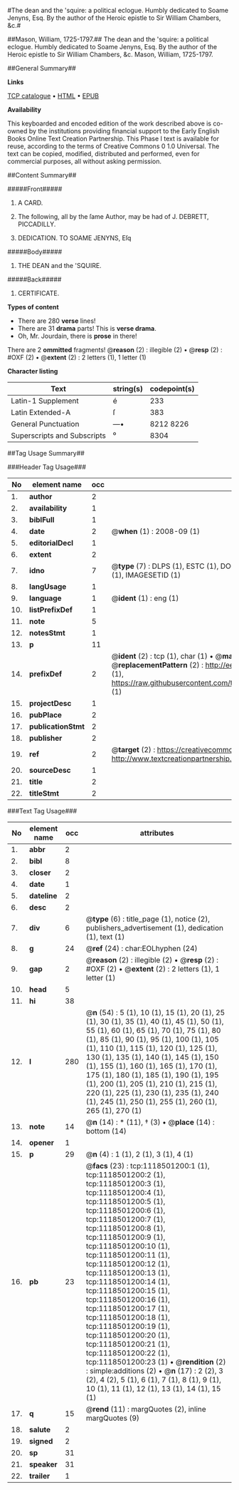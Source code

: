 #The dean and the 'squire: a political eclogue. Humbly dedicated to Soame Jenyns, Esq. By the author of the Heroic epistle to Sir William Chambers, &c.#

##Mason, William, 1725-1797.##
The dean and the 'squire: a political eclogue. Humbly dedicated to Soame Jenyns, Esq. By the author of the Heroic epistle to Sir William Chambers, &c.
Mason, William, 1725-1797.

##General Summary##

**Links**

[TCP catalogue](http://www.ota.ox.ac.uk/tcp/)  • 
[HTML](http://tei.it.ox.ac.uk/tcp/Texts-HTML/free/004/004801443.html)  • 
[EPUB](http://tei.it.ox.ac.uk/tcp/Texts-EPUB/free/004/004801443.epub)

**Availability**

This keyboarded and encoded edition of the
	       work described above is co-owned by the institutions
	       providing financial support to the Early English Books
	       Online Text Creation Partnership. This Phase I text is
	       available for reuse, according to the terms of Creative
	       Commons 0 1.0 Universal. The text can be copied,
	       modified, distributed and performed, even for
	       commercial purposes, all without asking permission.


##Content Summary##

#####Front#####

1. A CARD.

1. The following, all by the ſame Author, may be had of J. DEBRETT, PICCADILLY.

1. DEDICATION. TO SOAME JENYNS, Eſq

#####Body#####

1. THE DEAN and the 'SQUIRE.

#####Back#####

1. CERTIFICATE.

**Types of content**

  * There are 280 **verse** lines!
  * There are 31 **drama** parts! This is **verse drama**.
  * Oh, Mr. Jourdain, there is **prose** in there!

There are 2 **ommitted** fragments! 
 @__reason__ (2) : illegible (2)  •  @__resp__ (2) : #OXF (2)  •  @__extent__ (2) : 2 letters (1), 1 letter (1)

**Character listing**


|Text|string(s)|codepoint(s)|
|---|---|---|
|Latin-1 Supplement|é|233|
|Latin Extended-A|ſ|383|
|General Punctuation|—•|8212 8226|
|Superscripts             and Subscripts|⁰|8304|

##Tag Usage Summary##

###Header Tag Usage###

|No|element name|occ|attributes|
|---|---|---|---|
|1.|__author__|2||
|2.|__availability__|1||
|3.|__biblFull__|1||
|4.|__date__|2| @__when__ (1) : 2008-09 (1)|
|5.|__editorialDecl__|1||
|6.|__extent__|2||
|7.|__idno__|7| @__type__ (7) : DLPS (1), ESTC (1), DOCNO (1), TCP (1), GALEDOCNO (1), CONTENTSET (1), IMAGESETID (1)|
|8.|__langUsage__|1||
|9.|__language__|1| @__ident__ (1) : eng (1)|
|10.|__listPrefixDef__|1||
|11.|__note__|5||
|12.|__notesStmt__|1||
|13.|__p__|11||
|14.|__prefixDef__|2| @__ident__ (2) : tcp (1), char (1)  •  @__matchPattern__ (2) : ([0-9\-]+):([0-9IVX]+) (1), (.+) (1)  •  @__replacementPattern__ (2) : http://eebo.chadwyck.com/downloadtiff?vid=$1&page=$2 (1), https://raw.githubusercontent.com/textcreationpartnership/Texts/master/tcpchars.xml#$1 (1)|
|15.|__projectDesc__|1||
|16.|__pubPlace__|2||
|17.|__publicationStmt__|2||
|18.|__publisher__|2||
|19.|__ref__|2| @__target__ (2) : https://creativecommons.org/publicdomain/zero/1.0/ (1), http://www.textcreationpartnership.org/docs/. (1)|
|20.|__sourceDesc__|1||
|21.|__title__|2||
|22.|__titleStmt__|2||


###Text Tag Usage###

|No|element name|occ|attributes|
|---|---|---|---|
|1.|__abbr__|2||
|2.|__bibl__|8||
|3.|__closer__|2||
|4.|__date__|1||
|5.|__dateline__|2||
|6.|__desc__|2||
|7.|__div__|6| @__type__ (6) : title_page (1), notice (2), publishers_advertisement (1), dedication (1), text (1)|
|8.|__g__|24| @__ref__ (24) : char:EOLhyphen (24)|
|9.|__gap__|2| @__reason__ (2) : illegible (2)  •  @__resp__ (2) : #OXF (2)  •  @__extent__ (2) : 2 letters (1), 1 letter (1)|
|10.|__head__|5||
|11.|__hi__|38||
|12.|__l__|280| @__n__ (54) : 5 (1), 10 (1), 15 (1), 20 (1), 25 (1), 30 (1), 35 (1), 40 (1), 45 (1), 50 (1), 55 (1), 60 (1), 65 (1), 70 (1), 75 (1), 80 (1), 85 (1), 90 (1), 95 (1), 100 (1), 105 (1), 110 (1), 115 (1), 120 (1), 125 (1), 130 (1), 135 (1), 140 (1), 145 (1), 150 (1), 155 (1), 160 (1), 165 (1), 170 (1), 175 (1), 180 (1), 185 (1), 190 (1), 195 (1), 200 (1), 205 (1), 210 (1), 215 (1), 220 (1), 225 (1), 230 (1), 235 (1), 240 (1), 245 (1), 250 (1), 255 (1), 260 (1), 265 (1), 270 (1)|
|13.|__note__|14| @__n__ (14) : * (11), † (3)  •  @__place__ (14) : bottom (14)|
|14.|__opener__|1||
|15.|__p__|29| @__n__ (4) : 1 (1), 2 (1), 3 (1), 4 (1)|
|16.|__pb__|23| @__facs__ (23) : tcp:1118501200:1 (1), tcp:1118501200:2 (1), tcp:1118501200:3 (1), tcp:1118501200:4 (1), tcp:1118501200:5 (1), tcp:1118501200:6 (1), tcp:1118501200:7 (1), tcp:1118501200:8 (1), tcp:1118501200:9 (1), tcp:1118501200:10 (1), tcp:1118501200:11 (1), tcp:1118501200:12 (1), tcp:1118501200:13 (1), tcp:1118501200:14 (1), tcp:1118501200:15 (1), tcp:1118501200:16 (1), tcp:1118501200:17 (1), tcp:1118501200:18 (1), tcp:1118501200:19 (1), tcp:1118501200:20 (1), tcp:1118501200:21 (1), tcp:1118501200:22 (1), tcp:1118501200:23 (1)  •  @__rendition__ (2) : simple:additions (2)  •  @__n__ (17) : 2 (2), 3 (2), 4 (2), 5 (1), 6 (1), 7 (1), 8 (1), 9 (1), 10 (1), 11 (1), 12 (1), 13 (1), 14 (1), 15 (1)|
|17.|__q__|15| @__rend__ (11) : margQuotes (2), inline margQuotes (9)|
|18.|__salute__|2||
|19.|__signed__|2||
|20.|__sp__|31||
|21.|__speaker__|31||
|22.|__trailer__|1||
